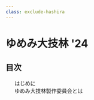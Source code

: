 ```yaml
---
class: exclude-hashira
---
```


# ゆめみ大技林 '24

<nav id="toc" role="doc-toc">

## 目次

1. [はじめに](preface.html)
1. [ゆめみ大技林製作委員会とは](preface.html)

</nav>